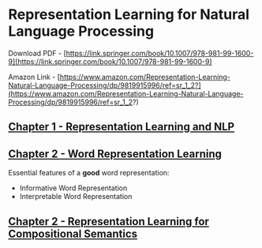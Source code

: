 # Representation Learning for Natural Language Processing

Download PDF - [https://link.springer.com/book/10.1007/978-981-99-1600-9](https://link.springer.com/book/10.1007/978-981-99-1600-9)

Amazon Link - [https://www.amazon.com/Representation-Learning-Natural-Language-Processing/dp/9819915996/ref=sr_1_2?](https://www.amazon.com/Representation-Learning-Natural-Language-Processing/dp/9819915996/ref=sr_1_2?)

## [Chapter 1 - Representation Learning and NLP](./CHAPTER_1.md)

## [Chapter 2 - Word Representation Learning](./CHAPTER_2.md)

Essential features of a **good** word representation:

- Informative Word Representation
- Interpretable Word Representation

## [Chapter 2 - Representation Learning for Compositional Semantics](./CHAPTER_3.md)
